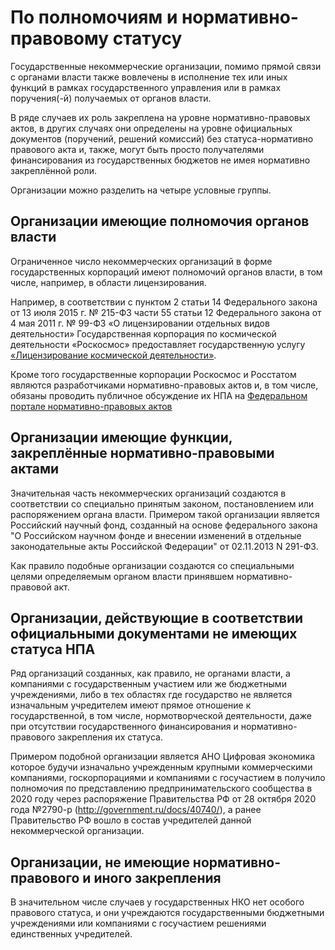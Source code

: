 # По полномочиям и нормативно-правовому статусу

Государственные некоммерческие организации, помимо прямой связи с органами власти также вовлечены в исполнение тех или иных функций в рамках государственного управления или в рамках поручения(-й) получаемых от органов власти.

В ряде случаев их роль закреплена на уровне нормативно-правовых актов, в других случаях они определены на уровне официальных документов (поручений, решений комиссий) без статуса-нормативно правового акта и, также, могут быть просто получателями финансирования из государственных бюджетов не имея нормативно закреплённой роли.

Организации можно разделить на четыре условные группы.

## Организации имеющие полномочия органов власти

Ограниченное число некоммерческих организаций в форме государственных корпораций имеют полномочий органов власти, в том числе, например, в области лицензирования.

Например, в соответствии с пунктом 2 статьи 14 Федерального закона от 13 июля 2015 г. № 215-ФЗ части 55 статьи 12 Федерального закона от 4 мая 2011 г. № 99-ФЗ «О лицензировании отдельных видов деятельности» Государственная корпорация по космической деятельности «Роскосмос» предоставляет государственную услугу [«Лицензирование космической деятельности»](https://www.roscosmos.ru/22364/).

Кроме того государственные корпорации Роскосмос и Росстатом являются разработчиками нормативно-правовых актов и, в том числе, обязаны проводить публичное обсуждение их НПА на [Федеральном портале нормативно-правовых актов](https://regulation.gov.ru)

## Организации имеющие функции, закреплённые нормативно-правовыми актами

Значительная часть некоммерческих организаций создаются в соответствии со специально принятым законом, постановлением или распоряжением органа власти. Примером такой организации является Российский научный фонд, созданный на основе федерального закона "О Российском научном фонде и внесении изменений в отдельные законодательные акты Российской Федерации" от 02.11.2013 N 291-ФЗ.

Как правило подобные организации создаются со специальными целями определяемым органом власти принявшем нормативно-правовой акт.

## Организации, действующие в соответствии официальными документами не имеющих статуса НПА

Ряд организаций созданных, как правило, не органами власти, а компаниями с государственным участием или же бюджетными учреждениями, либо в тех областях где государство не является изначальным учредителем имеют прямое отношение к государственной, в том числе, нормотворческой деятельности, даже при отсутствии государственного финансирования и нормативно-правового закрепления их статуса.

Примером подобной организации является АНО Цифровая экономика которое будучи изначально учрежденным крупными коммерческими компаниями, госкорпорациями и компаниями с госучастием в получило полномочия по представлению предпринимательского сообщества в 2020 году через распоряжение Правительства РФ от 28 октября 2020 года №2790-р (http://government.ru/docs/40740/), а ранее Правительство РФ вошло в состав учредителей данной некоммерческой организации.

## Организации, не имеющие нормативно-правового и иного закрепления

В значительном числе случаев у государственных НКО нет особого правового статуса, и они учреждаются государственными бюджетными учреждениями или компаниями с госучастием решениями единственных учредителей.
